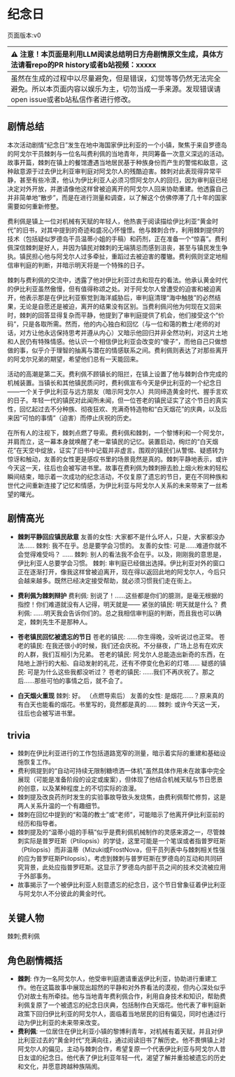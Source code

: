 # 纪念日
页面版本:v0
 

| :warning: 注意！本页面是利用LLM阅读总结明日方舟剧情原文生成，具体方法请看repo的PR history或者b站视频：xxxxx           |
|:----------------------------|
| 虽然在生成的过程中以尽量避免，但是错误，幻觉等等仍然无法完全避免。所以本页面内容以娱乐为主，切勿当成一手来源。发现错误请open issue或者b站私信作者进行修改。|



## 剧情总结
本次活动剧情“纪念日”发生在地中海国家伊比利亚的一个小镇，聚焦于来自罗德岛的阿戈尔干员棘刺与一位名叫费利佩的当地青年，共同筹备一次意义深远的活动。故事开篇，棘刺在镇上的餐馆遭遇当地居民基于种族身份而产生的警惕和敌意，这种敌意源于过去伊比利亚审判庭对阿戈尔人的残酷迫害。棘刺对此表现得异常平静，甚至有些冷漠，他认为伊比利亚人必须习惯阿戈尔人的回归，因为审判庭已经决定对外开放，并邀请像他这样曾被迫离开的阿戈尔人回来协助重建。他透露自己并非简单地“散步”，而是在进行测量和调查，以了解这个仿佛停滞了几十年的国家需要如何重新修整。

费利佩是镇上一位对机械有天赋的年轻人，他热衷于阅读描绘伊比利亚“黄金时代”的旧书，对其中提到的奇迹和盛况心怀憧憬。他与棘刺合作，利用棘刺提供的技术（包括疑似罗德岛干员温蒂小姐的手稿）和药剂，正在准备一个“惊喜”。费利佩深信棘刺是好人，并因为镇民对棘刺的无端猜忌而感到沮丧，甚至与镇民发生争执。镇民担心他与阿戈尔人过多牵扯，重蹈过去被迫害的覆辙。费利佩则坚定地相信审判庭的判断，并暗示明天将是一个特殊的日子。

棘刺与费利佩的交流中，透露了他对伊比利亚过去和现在的看法。他承认黄金时代的伊比利亚虽然傲慢，但有值得称颂之处。对于阿戈尔人曾遭受的迫害和被迫离开，他表示那是在伊比利亚察觉到海洋威胁后，审判庭清理“海中触肢”的必然结果，无论是自愿还是被迫，离开的结果没有区别。当费利佩问他为何现在又回来时，棘刺的回答显得复杂而平静，他提到了审判庭提供了机会，他们接受这个“价码”，只是各取所需。然而，他的内心独白和回忆（与一位和蔼的教士/老师的对话，对方让他永远保持思考并遵从内心）又暗示他回归并非全然功利，对这片土地和人民仍有特殊情感。他认识一个相信伊比利亚会改变的“傻子”，而他自己只做想做的事，似乎介于理智的抽离与潜在的情感联系之间。费利佩则表达了对那些离开的阿戈尔兄弟的期望，希望他们总有一天能回来。

活动的高潮是第二天。费利佩不顾镇长的阻拦，在镇上设置了他与棘刺合作完成的机械装置。当镇长和其他镇民质问时，费利佩宣布今天是伊比利亚的一个纪念日——一个关于伊比利亚与远方朋友（暗示阿戈尔人）共同缔造黄金时代、握手言欢的日子。年轻一代的镇民对此闻所未闻，但一位苍老的镇民证实了这个节日的真实性，回忆起过去不分种族、彻夜狂欢、充满奇特造物和“白天烟花”的庆典，以及后来因“可怕的事情”（迫害）而停止庆祝的历史。

在所有人的注视下，棘刺点燃了导索。费利佩和棘刺，一个黎博利和一个阿戈尔，并肩而立，这一幕本身就唤醒了老一辈镇民的记忆。装置启动，绚烂的“白天烟花”在天空中绽放，证实了旧书中记载并非虚言。围观的镇民们从警惕、疑惑转为惊讶和触动，友善的女性更是感叹书里的场景竟然是真的。棘刺平静地表示，或许今天这一天，往后也会被写进书里。故事在费利佩为棘刺擦去脸上烟火粉末的轻松瞬间结束，暗示着一次成功的纪念活动，不仅复原了遗忘的节日，更在不同种族和世代之间重新连接了记忆和情感，为伊比利亚与阿戈尔人关系的未来带来了一丝希望的曙光。
## 剧情高光
- **棘刺平静回应镇民敌意**
友善的女性: 大家都不是什么坏人，只是，大家都没办法......
棘刺: 我不在乎。总是要学会习惯的。
友善的女性: 可是......难道你就不会觉得难受吗？
......
棘刺: 别人的看法我不会在乎。以及，刚刚我的意思是，伊比利亚人总要学会习惯。
棘刺: 审判庭已经做出选择。伊比利亚对外的窗口正在逐渐打开，像我这样曾被迫离开，现在得以返回此地的阿戈尔人，今后只会越来越多。既然已经决定接受帮助，就必须习惯我们走在街上。

- **费利佩为棘刺辩护**
费利佩: 别说了！......这些都是你们的臆测，是毫无根据的指控！你们难道就没有人记得，明天就是——
紧张的镇民: 明天就是什么？
费利佩: ......明天我会告诉你们的。总之我相信审判庭的判断，而且我也可以确定，棘刺先生不是那种人。

- **苍老镇民回忆被遗忘的节日**
苍老的镇民: ......你生得晚，没听说过也正常。
苍老的镇民: 在我还很小的时候，我们还会庆祝。不分昼夜，广场上总有在欢庆的人群，我们互相引为兄弟。
苍老的镇民: 阿戈尔人总能造出新奇的东西，在陆地上游行的大船、自动发射的礼花，还有不停变化色彩的灯塔......
疑惑的镇民: 可是为什么这些我都没听过？
苍老的镇民: ......我们不再庆祝了。那之后......那些可怕的事情之后，就不会了。

- **白天烟火重现**
棘刺: 好。
（点燃导索后）
友善的女性: 是烟花......？原来真的有白天也能看的烟花。书里写的，竟然都是真的......
棘刺: 或许今天这一天，往后也会被写进书里。
## trivia
- 棘刺在伊比利亚进行的工作包括道路宽窄的测量，暗示着实际的重建和基础设施恢复工作。
- 费利佩提到的“自动可持续无限制糖喷洒一体机”虽然具体作用未在故事中完全展现（可能是准备阶段的设定或废案），但体现了他结合机械天赋与节日愿景的创意，以及某种程度上的不切实际的浪漫。
- 棘刺提及改良药剂时发生的实验事故导致头发烧焦，由费利佩帮忙修剪，这是两人关系升温的一个有趣细节。
- 棘刺在回忆中提到的“和蔼的教士”或“老师”，可能暗示了他离开伊比利亚前的经历和指导者。
- 棘刺提及的“温蒂小姐的手稿”似乎是费利佩机械制作的灵感来源之一，尽管棘刺实际是普罗旺斯（Ptilopsis）的学徒，这里可能是一个笔误或者指普罗旺斯（Ptilopsis）而非温蒂（Mizuki或FrostNova，但干员列表中与棘刺相关性强的应为普罗旺斯Ptilopsis）。考虑到棘刺与普罗旺斯在罗德岛的互动和共同研究背景，此处应指普罗旺斯。这显示了罗德岛内部干员之间的技术交流被应用于外部事务。
- 故事揭示了一个被伊比利亚人刻意遗忘的纪念日，这个节日曾象征着伊比利亚与阿戈尔人不分彼此的黄金时代。
## 关键人物
棘刺;费利佩
## 角色剧情概括
-   **棘刺**: 作为一名阿戈尔人，他受审判庭邀请重返伊比利亚，协助进行重建工作。他在这篇故事中展现出超然的平静和对外界看法的漠视，但内心深处似乎仍对故土有所牵挂。他与当地青年费利佩合作，利用自身技术和知识，帮助费利佩复原了一个被遗忘的纪念日庆典，包括制作白天烟花。他代表了审判庭新政策下回归伊比利亚的阿戈尔人，面临着当地居民的旧有偏见，同时也通过行动为伊比利亚的未来带来改变。
-   **费利佩**: 一位居住在伊比利亚小镇的黎博利青年，对机械有着天赋，并且对伊比利亚过去的“黄金时代”充满向往，通过阅读旧书了解历史。他不畏惧镇上对阿戈尔人的偏见，主动与棘刺合作，希望复原一个代表伊比利亚与阿戈尔人昔日友谊的纪念日。他代表了伊比利亚年轻一代，渴望了解并重拾被遗忘的历史和文化，并愿意跨越种族隔阂。